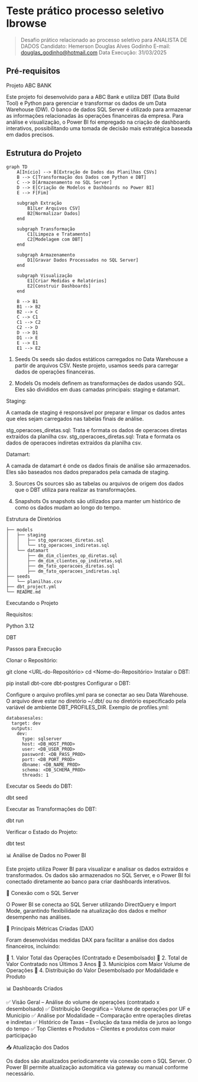 
# Teste prático processo seletivo Ibrowse

> Desafio prático relacionado ao processo seletivo para ANALISTA DE DADOS 
> Candidato: Hemerson Douglas Alves Godinho
> E-mail: douglas_godinho@hotmail.com
> Data Execução: 31/03/2025

## Pré-requisitos 

Projeto ABC BANK

Este projeto foi desenvolvido para a ABC Bank e utiliza DBT (Data Build Tool) e Python para gerenciar e transformar os dados de um Data Warehouse (DW). O banco de dados SQL Server é utilizado para armazenar as informações relacionadas às operações financeiras da empresa. Para análise e visualização, o Power BI foi empregado na criação de dashboards interativos, possibilitando uma tomada de decisão mais estratégica baseada em dados precisos.

## Estrutura do Projeto

```mermaid
graph TD
    A[Início] --> B[Extração de Dados das Planilhas CSVs]
    B --> C[Transformação dos Dados com Python e DBT]
    C --> D[Armazenamento no SQL Server]
    D --> E[Criação de Modelos e Dashboards no Power BI]
    E --> F[Fim]

    subgraph Extração
        B1[Ler Arquivos CSV]
        B2[Normalizar Dados]
    end

    subgraph Transformação
        C1[Limpeza e Tratamento]
        C2[Modelagem com DBT]
    end

    subgraph Armazenamento
        D1[Gravar Dados Processados no SQL Server]
    end

    subgraph Visualização
        E1[Criar Medidas e Relatórios]
        E2[Construir Dashboards]
    end

    B --> B1
    B1 --> B2
    B2 --> C
    C --> C1
    C1 --> C2
    C2 --> D
    D --> D1
    D1 --> E
    E --> E1
    E1 --> E2
```
1. Seeds
Os seeds são dados estáticos carregados no Data Warehouse a partir de arquivos CSV. Neste projeto, usamos seeds para carregar dados de operações financeiras.

2. Models
Os models definem as transformações de dados usando SQL. Eles são divididos em duas camadas principais: staging e datamart.

Staging:

A camada de staging é responsável por preparar e limpar os dados antes que eles sejam carregados nas tabelas finais de análise.

stg_operacoes_diretas.sql: Trata e formata os dados de operacoes diretas extraídos da planilha csv.
stg_operacoes_diretas.sql: Trata e formata os dados de operacoes indiretas extraídos da planilha csv.

Datamart:

A camada de datamart é onde os dados finais de análise são armazenados. Eles são baseados nos dados preparados pela camada de staging.

3. Sources
Os sources são as tabelas ou arquivos de origem dos dados que o DBT utiliza para realizar as transformações.

4. Snapshots
Os snapshots são utilizados para manter um histórico de como os dados mudam ao longo do tempo.

Estrutura de Diretórios

```plaintext
├── models
│   ├── staging
│   │   ├── stg_operacoes_diretas.sql
│   │   └── stg_operacoes_indiretas.sql
│   └── datamart
│       ├── dm_dim_clientes_op_diretas.sql
│       ├── dm_dim_clientes_op_indiretas.sql
│       ├── dm_fato_operacoes_diretas.sql
│       ├── dm_fato_operacoes_indiretas.sql
├── seeds
│   └── planilhas.csv
├── dbt_project.yml
└── README.md
```


Executando o Projeto

Requisitos:

Python 3.12

DBT

Passos para Execução

Clonar o Repositório:

git clone <URL-do-Repositório>
cd <Nome-do-Repositório>
Instalar o DBT:

pip install dbt-core dbt-postgres
Configurar o DBT:

Configure o arquivo profiles.yml para se conectar ao seu Data Warehouse. O arquivo deve estar no diretório ~/.dbt/ ou no diretório especificado pela variável de ambiente DBT_PROFILES_DIR.
Exemplo de profiles.yml:

```plaintext
databasesales:
  target: dev
  outputs:
    dev:
      type: sqlserver
      host: <DB_HOST_PROD>
      user: <DB_USER_PROD>
      password: <DB_PASS_PROD>
      port: <DB_PORT_PROD>
      dbname: <DB_NAME_PROD>
      schema: <DB_SCHEMA_PROD>
      threads: 1
```
Executar os Seeds do DBT:

dbt seed

Executar as Transformações do DBT:

dbt run

Verificar o Estado do Projeto:

dbt test

📊 Análise de Dados no Power BI

Este projeto utiliza Power BI para visualizar e analisar os dados extraídos e transformados. Os dados são armazenados no SQL Server, e o Power BI foi conectado diretamente ao banco para criar dashboards interativos.

🔗 Conexão com o SQL Server

O Power BI se conecta ao SQL Server utilizando DirectQuery e Import Mode, garantindo flexibilidade na atualização dos dados e melhor desempenho nas análises.

📌 Principais Métricas Criadas (DAX)

Foram desenvolvidas medidas DAX para facilitar a análise dos dados financeiros, incluindo:

📌 1. Valor Total das Operações (Contratado e Desembolsado)
📌 2. Total de Valor Contratado nos Últimos 3 Anos
📌 3. Municípios com Maior Volume de Operações
📌 4. Distribuição do Valor Desembolsado por Modalidade e Produto

📊 Dashboards Criados

✅ Visão Geral – Análise do volume de operações (contratado x desembolsado)
✅ Distribuição Geográfica – Volume de operações por UF e Município
✅ Análise por Modalidade – Comparação entre operações diretas e indiretas
✅ Histórico de Taxas – Evolução da taxa média de juros ao longo do tempo
✅ Top Clientes e Produtos – Clientes e produtos com maior participação

📥 Atualização dos Dados

Os dados são atualizados periodicamente via conexão com o SQL Server. O Power BI permite atualização automática via gateway ou manual conforme necessário.





